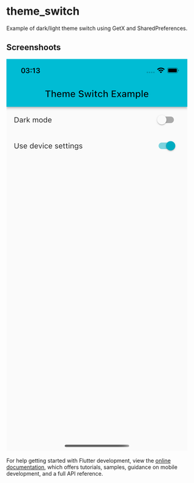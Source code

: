 # theme_switch

Example of dark/light theme switch using GetX and SharedPreferences. 

## Screenshoots

[![When Use device settings is turned on. Device settings: Light Appearance](https://github.com/fazilkilicx/theme_switch/blob/e066dd11993f946f59f3c8b66ee2a0c0908a5b74/screenshoots/use_system_on_light.png "When Use device settings is turned on. Device settings: Light Appearance")](https://github.com/fazilkilicx/theme_switch/blob/e066dd11993f946f59f3c8b66ee2a0c0908a5b74/screenshoots/use_system_on_light.png "When Use device settings is turned on. Device settings: Light Appearance")


For help getting started with Flutter development, view the
[online documentation](https://docs.flutter.dev/), which offers tutorials,
samples, guidance on mobile development, and a full API reference.
